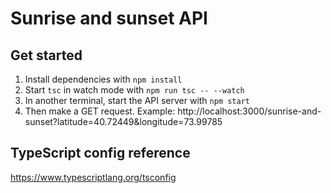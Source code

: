 # Sunrise and sunset API

## Get started

1. Install dependencies with `npm install`
2. Start `tsc` in watch mode with `npm run tsc -- --watch`
3. In another terminal, start the API server with `npm start`
4. Then make a GET request. Example: http://localhost:3000/sunrise-and-sunset?latitude=40.72449&longitude=73.99785

## TypeScript config reference

https://www.typescriptlang.org/tsconfig
